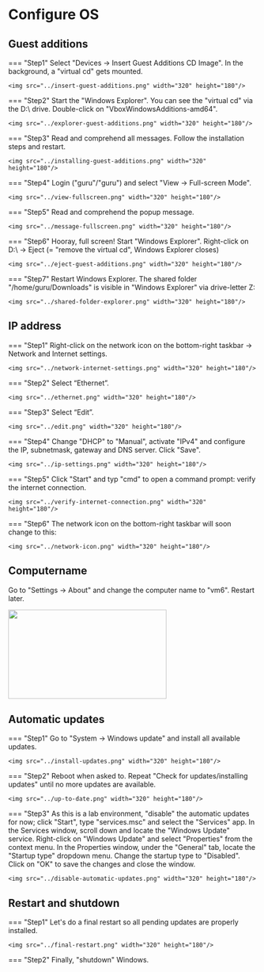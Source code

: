 # Configure OS

## Guest additions
=== "Step1"
    Select "Devices -> Insert Guest Additions CD Image". In the background, a "virtual cd" gets mounted.
    
    <img src="../insert-guest-additions.png" width="320" height="180"/>

=== "Step2"
    Start the "Windows Explorer". You can see the "virtual cd" via the D:\ drive. Double-click on "VboxWindowsAdditions-amd64".

    <img src="../explorer-guest-additions.png" width="320" height="180"/>

=== "Step3"
    Read and comprehend all messages. Follow the installation steps and restart.

    <img src="../installing-guest-additions.png" width="320" height="180"/>

=== "Step4"
    Login ("guru"/"guru") and select "View -> Full-screen Mode".

    <img src="../view-fullscreen.png" width="320" height="180"/>

=== "Step5"
    Read and comprehend the popup message.

    <img src="../message-fullscreen.png" width="320" height="180"/>

=== "Step6"
    Hooray, full screen! Start "Windows Explorer". Right-click on D:\ -> Eject (= "remove the virtual cd", Windows Explorer closes)

    <img src="../eject-guest-additions.png" width="320" height="180"/>

=== "Step7"
    Restart Windows Explorer. The shared folder "/home/guru/Downloads" is visible in "Windows Explorer" via drive-letter Z:

    <img src="../shared-folder-explorer.png" width="320" height="180"/>

## IP address
=== "Step1"
    Right-click on the network icon on the bottom-right taskbar -> Network and Internet settings.

    <img src="../network-internet-settings.png" width="320" height="180"/>

=== "Step2"
    Select “Ethernet”.

    <img src="../ethernet.png" width="320" height="180"/>

=== "Step3"
    Select “Edit”.

    <img src="../edit.png" width="320" height="180"/>

=== "Step4"
    Change "DHCP" to "Manual", activate "IPv4" and configure the IP, subnetmask, gateway and DNS server. Click "Save".

    <img src="../ip-settings.png" width="320" height="180"/>

=== "Step5"
    Click "Start" and typ "cmd" to open a command prompt: verify the internet connection.

    <img src="../verify-internet-connection.png" width="320" height="180"/>

=== "Step6"
    The network icon on the bottom-right taskbar will soon change to this:

    <img src="../network-icon.png" width="320" height="180"/>

## Computername
Go to "Settings -> About" and change the computer name to "vm6". Restart later.

<img src="../change-computer-name.png" width="320" height="180"/>

## Automatic updates
=== "Step1"
    Go to "System -> Windows update" and install all available updates.

    <img src="../install-updates.png" width="320" height="180"/>

=== "Step2"
    Reboot when asked to. Repeat "Check for updates/installing updates" until no more updates are available.

    <img src="../up-to-date.png" width="320" height="180"/>

=== "Step3"
    As this is a lab environment, "disable" the automatic updates for now; click "Start", type "services.msc" and select the "Services" app. In the Services window, scroll down and locate the "Windows Update" service. Right-click on "Windows Update" and select "Properties" from the context menu. In the Properties window, under the "General" tab, locate the "Startup type" dropdown menu. Change the startup type to "Disabled". Click on "OK" to save the changes and close the window.

    <img src="../disable-automatic-updates.png" width="320" height="180"/>

## Restart and shutdown
=== "Step1"
    Let's do a final restart so all pending updates are properly installed.

    <img src="../final-restart.png" width="320" height="180"/>

=== "Step2"
    Finally, "shutdown" Windows.